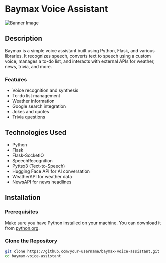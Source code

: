 # Baymax Voice Assistant

![Banner Image](sc.jpg) <!-- Replace with your banner image URL -->

## Description
Baymax is a simple voice assistant built using Python, Flask, and various libraries. It recognizes speech, converts text to speech using a custom voice, manages a to-do list, and interacts with external APIs for weather, news, trivia, and more.

### Features
- Voice recognition and synthesis
- To-do list management
- Weather information
- Google search integration
- Jokes and quotes
- Trivia questions

## Technologies Used
- Python
- Flask
- Flask-SocketIO
- SpeechRecognition
- Pyttsx3 (Text-to-Speech)
- Hugging Face API for AI conversation
- WeatherAPI for weather data
- NewsAPI for news headlines

## Installation

### Prerequisites
Make sure you have Python installed on your machine. You can download it from [python.org](https://www.python.org/downloads/).

### Clone the Repository
```bash
git clone https://github.com/your-username/baymax-voice-assistant.git
cd baymax-voice-assistant
